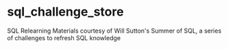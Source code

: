 # sql_challenge_store
 SQL Relearning Materials courtesy of Will Sutton's Summer of SQL, a series of challenges to refresh SQL knowledge
